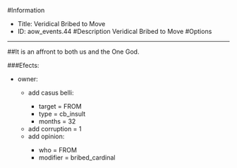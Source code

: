 #Information
 - Title: Veridical Bribed to Move
 - ID: aow_events.44
#Description
Veridical Bribed to Move
#Options

___
##It is an affront to both us and the One God.

###Efects:<ul><li>owner:</li><ul><li>add casus belli:</li><ul><li>target = FROM</li><li>type = cb_insult</li><li>months = 32</li></ul><li>add corruption = 1</li><li>add opinion:</li><ul><li>who = FROM</li><li>modifier = bribed_cardinal</li></ul></ul></ul>
